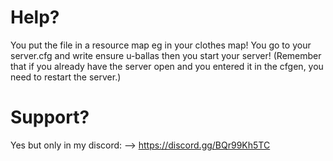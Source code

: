# Help?
You put the file in a resource map eg in your clothes map!
You go to your server.cfg and write ensure u-ballas then you start your server! (Remember that if you already have the server open and you entered it in the cfgen, you need to restart the server.)
# Support?
Yes but only in my discord: -->
https://discord.gg/BQr99Kh5TC
